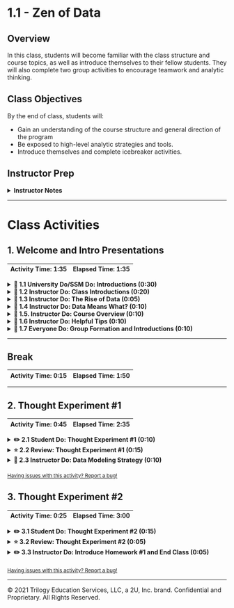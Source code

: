 # 1.1 - Zen of Data

## Overview

In this class, students will become familiar with the class structure and course topics, as well as introduce themselves to their fellow students. They will also complete two group activities to encourage teamwork and analytic thinking.

## Class Objectives

By the end of class, students will:

* Gain an understanding of the course structure and general direction of the program
* Be exposed to high-level analytic strategies and tools.
* Introduce themselves and complete icebreaker activities.

## Instructor Prep

<details>
    <summary><strong>Instructor Notes</strong></summary>

* First off, welcome! Thank you for being a part of our program. Because of instructors and TAs like you, we're helping thousands of students achieve their goals and creative dreams. You've got a long road ahead and plenty of time to make an impact. So buckle in! You're in for a fun ride.

* Today's class is all about making students feel comfortable. By the end of class, students should feel completely welcome, excited, and ready to begin the rigorous journey ahead. Show them that you and your TAs are committed to their success and are here to support them throughout their journey. This will help build camaraderie  as well as reduce their first-day jitters.

* It's important to set the right tone on the first day, so come to class prepared. We encourage you to practice aloud at home and think through your presentation carefully. This doesn't mean you need to memorize the lesson word for word, but do become very comfortable with the material. On the first day, students will be more aware of any signs of unpreparedness. Later, when you've established rapport with your students, you can lighten your preparation a bit.

* Today's class will also set student expectations for this program. Some students may expect the classroom experience to be like their high school or college classes, with lectures, exams, and nagging feelings of insecurity. It's important they realize that this class will be different. As an instructor, your objective is to ensure that every class feels like a vibrant community of learning.

* This class is also about making students feel comfortable with _each other_. This lesson is filled with thought exercises and data-based problems that students will work on in teams. Ensure that these activities lead to meaningful conversations by circulating the classroom and asking probing questions when appropriate. Do your part to keep the environment lighthearted.

* When the lesson plan calls for files to be sent to students there are a few ways to do so. For the first couple of weeks it may be easiest to use Slack, but as the files and directories get more complex you may look to try alternate methods such as pushing and pulling from GitHub/GitLab and sending out the link, using a file storage like google drive, or zipping up files and continuing to Slack out. Please use whatever method you find most comfortable for sending files out to students.

* For this class and the next few classes, we'll be using slideshows as needed. As we move further along in the course, slideshows will be used less frequently, and classes will become more code-centric in nature. These slideshows are for instructor use only - when distributing slides to students, please first export the slides to a PDF file. You may then send out the PDF file. Everyone teaches differently, feel free to make a copy of the deck and edit it to best suit your needs.

* Take the time to allow students to introduce themselves. This may use up a good chunk of classtime, but introductions are important for establishing the group dynamic. If you end up running low on time, feel free to eliminate Thought Experiment #2.

* Have your TAs refer to the [Time Tracker](TimeTracker.xlsx) to stay on track.

* Please reference our [Student FAQ](../../../05-Instructor-Resources/README.md#unit-01-excel) for answers to questions frequently asked by students of this program. If you have any recommendations for additional questions, feel free to log an issue or a pull request with your desired additions.

* Lastly, these slideshows are for instructor use only - when distributing slides to students, please first export the slides to a PDF file. You may then send out the PDF file.

### Sample Class Video (Highly Recommended)

* To watch an example class lecture, go here: [1.1 Class Video](https://codingbootcamp.hosted.panopto.com/Panopto/Pages/Viewer.aspx?id=c0fe41fa-39e9-46f5-881f-06a9ce5be283). Note that this video may not reflect the most recent lesson plan.

</details>

- - -

# Class Activities

## 1. Welcome and Intro Presentations

| Activity Time:       1:35 |  Elapsed Time:      1:35  |
|---------------------------|---------------------------|

<details>
    <summary><strong>📣 1.1 University Do/SSM Do: Introductions (0:30)
    </strong></summary>

The first part of class consists of introductions from the university, program director, student services director, and/or career director.

**Instructor/TAs**: Just hang tight and calm your nerves for now. Your time for introductions will be coming up shortly.

</details>

<details>
    <summary><strong>📣 1.2 Instructor Do: Class Introductions (0:20)</strong></summary>

At this point, it's your turn to introduce yourself, as well as have the TAs and students introduce themselves one at a time. This is an important icebreaking activity; have fun with it!

* Open the [slideshow](https://docs.google.com/presentation/d/1bYtkzgtTU0NQrYQVUlbd2gvaH5uPlatDm5SSg_A21PQ) and show the students slides 1 and 2.

  * You will be using the slide deck as a guide for the rest of the lesson. Remember to stay on schedule, and, if necessary, ask your TAs to help keep track of time.

* Have every student in class introduce themselves. Feel free to refer to the slides or come up with questions of your own. Try to keep things lighthearted as students share their backgrounds.

* When all students have had a chance to introduce themselves, have the TAs introduce themselves as well.

* Finally, introduce yourself and showcase a project or two to demonstrate your chops in the data field.

</details>

<details>
    <summary><strong>📣 1.3 Instructor Do: The Rise of Data (0:05)</summary></strong>

Introduce the first topic: why data analytics and science is a quickly growing field.

* Return to the [slideshow](https://docs.google.com/presentation/d/1bYtkzgtTU0NQrYQVUlbd2gvaH5uPlatDm5SSg_A21PQ) and show the students slides 3-7. Cover the following talking points:

  * There has been an explosion of digital data in recent years.

  * Robust tools for data analysis now exist.

  * There is increasing recognition among business and industry leaders that data can drive business value.

  * As you review the slides, look for opportunities to prompt students to reflect and think critically.

    * Use the Socratic method to encourage students to offer their opinions aloud before revealing your own answer.

    * For example, ask them to think of examples of using data to add business value.

</details>

<details>
    <summary><strong>📣 1.4 Instructor Do: Data Means What? (0:10)</summary></strong>

* Return to the [slideshow](https://docs.google.com/presentation/d/1bYtkzgtTU0NQrYQVUlbd2gvaH5uPlatDm5SSg_A21PQ) and show the students slides 8-18. Cover the following talking points:

  * Start the next section by asking students to define the term **data science**. Ask them what they think of when they hear the term _data science_.

  * Direct students to break off into pairs and take a minute to discuss their definitions with each other.

  * After a minute or two, call on a few students to share their answers.

    **Note:** Be sure to call on students by name to set the expectation that this will be an interactive class. You should also acknowledge the validity of each student's response.

  * Review the slides that explain what most people think of when they hear the term _data science_.

    * While data analytics involves technology, spreadsheets, and formulas, at its most basic level, data science is about _storytelling_ and _truth-telling_.

    * Data professionals often focus on numbers and tools but lose sight of what really matters: trying to understand a phenomenon and then communicating one's findings.

  * Spend a few moments explaining the concepts of storytelling and truth-telling as they relate to data analytics.

    * Data analytics involves storytelling because it requires analysts and scientists to capture a narrative based on a set of data. Every data problem has a beginning, middle, and end. It's important to capture that story and be able to communicate it to others.

    * Data analytics also involves truth-telling, as it requires analysts and scientists to understand the world as it is (retrospective analysis), the world as it will be (predictive analytics), and the world as it could be (modeling). Data analysts need to distinguish between what's true and what's false, using data to make these determinations.

  * Review the case studies presented in the slides. If there's an important case study that we didn't include, feel free to add it.

</details>

<details>
    <summary><strong>📣 1.5. Instructor Do: Course Overview (0:10)</summary></strong>

Next, we will provide a high-level overview of the course.

* Return to the [slideshow](https://docs.google.com/presentation/d/1bYtkzgtTU0NQrYQVUlbd2gvaH5uPlatDm5SSg_A21PQ) and show the students slides 19-29. Cover the following talking points:

  * Explain that contrary to what many believe, data analytics and data science are not exact sciences, and there isn't a linear pathway to becoming a data professional. Being a good data analyst requires being well versed in a variety of tools, technologies, approaches, and strategic processes.

  * Tell students that this course will provide significant exposure to a variety of data tools, strategies, processes, and technology to build their tool belt.

  * When you get to the slide that lists the technologies covered in class, ask students how many have heard of each technology. For example, "How many of you have heard of or worked with pandas?" "How many of you have heard of worked with MongoDB?"

  ![01-Lesson-Plans/01-Excel/1/Images/02-Examples.png](Images/rise01.png)

  * Explain to students that these technologies account for four buckets in data science:

    * Programming languages

    * Statistical methods

    * Data storage and retrieval

    * Reporting capabilities

  * Use the remaining slides to give students a taste of the course topics and projects they'll be completing in this class. Key examples include:

    * Map visualizations to showcase the presence of McDonald's across the country

    * Combinations of Google Maps and census data to draw the relationship between cities in poverty and lack of reputable financial institutions ("banking deserts")

  ![01-Lesson-Plans/01-Excel/1/Images/03-ExampleActivities.png](Images/rise02.png)

  * Before moving on, acknowledge that the course will cover a lot of material. The goal is to learn how to break down complex, seemingly insoluble problems; doing so requires a clear understanding of how data works and what it can do.

</details>

<details>
    <summary><strong>📣 1.6 Instructor Do: Helpful Tips (0:10)</summary></strong>

The next series of slides is meant to manage student expectations about the course and provide them with tips for success.

* Return to the [slideshow](https://docs.google.com/presentation/d/1bYtkzgtTU0NQrYQVUlbd2gvaH5uPlatDm5SSg_A21PQ) and show the students slides 30-36. Cover the following talking points:

  * First, take a few moments to assuage student fears about being a beginner.

    * Humility is the first requirement for success in this program. Emphasize that a beginner's mindset will help students roll up their sleeves and invest the time necessary to succeed.

    * For many students, coding is like nothing else they have ever done. Their mastery of other subjects, educational backgrounds, and professional achievements do not guarantee success in this course. The only things that will guarantee success are hard work, humility, and a relentless desire to improve. Recognizing how little you know is the first step toward success.

  * Go over a few additional tips for getting the most out of this course. You can also add your own advice about how to stay motivated and maintain perspective.

    * Learning how to analyze data can be tough, intimidating, and frustrating. And it's _hard_. It will take time; there's no way around that. Accepting this fact will help students stay motivated.

    * There will be many moments where students will start to doubt themselves. Remind them that you were once in their shoes. They have what it takes, which is why they're in the program in the first place.

    * Challenges are bound to arise over the coming months. Encourage students to lean on each other for support, and to remember that we're all embarking on this journey together.

  * "By the end of the curriculum you will be amazed how much more you know about data science, data visualization and statistics than you do right now!"

</details>

<details>
    <summary><strong>🎉 1.7 Everyone Do: Group Formation and Introductions (0:10)</summary></strong>

The purpose of this next section is to have students get to know one another.

* Return to the [slideshow](https://docs.google.com/presentation/d/1bYtkzgtTU0NQrYQVUlbd2gvaH5uPlatDm5SSg_A21PQ) and show the students slides 37-38. Use the slides as cues for the following activity:

  * Have students get out of their seats and form groups of four.

  **Note:** Encourage students to actually get out of their seats! Make sure they are in groups with people they've never met.

  * Tell students they will be working with their groups on the next activity.

  * After everyone has found a group, transition into the 15-minute break. This is a good time for a break for two reasons:

    1. Students will have just met one another, so they will be more apt to continue conversing during break.

    2. Struggling students will get a few extra minutes to confirm their software installations.

  **Note:** Start taking note of little tactics like this for creating a collaborative, comfortable learning environment. Small things can go a long way in building community in the classroom.

</details>

- - -

## Break

| Activity Time:       0:15 |  Elapsed Time:      1:50  |
|---------------------------|---------------------------|

- - -

## 2. Thought Experiment #1

| Activity Time:       0:45 |  Elapsed Time:      2:35  |
|---------------------------|---------------------------|

<details>
    <summary><strong>✏️ 2.1 Student Do: Thought Experiment #1 (0:10)</summary></strong>

* When the break is over, have students get back into their groups.

* Return to the [slideshow](https://docs.google.com/presentation/d/1bYtkzgtTU0NQrYQVUlbd2gvaH5uPlatDm5SSg_A21PQ) and show the students slides 38-41. Cover the following talking points:

  * Tell students that this thought experiment focuses on this question: "Which do Americans prefer: Italian food or Mexican food?" The task is to develop a strategy for answering this question in 10 hours or less, using data.

  * Acknowledge that the premise of the question might seem silly, but it's actually a great learning experiment because it forces students to ask questions such as:

    * What does it mean to _prefer_?

    * What data can be used to determine preference?

    * How do we ensure that all Americans are represented?

  * If you need to get students to take the assignment more seriously, try raising the stakes with scenarios like:

    * You are up for a promotion and your entire promotion rests on answering this question.

    * You are advising a restaurateur who is about to invest millions in a franchising opportunity. She needs to know which type of cuisine to invest in.

* As students work, you and your TAs should walk around and listen to the groups' conversations. When appropriate, nudge them to think more critically. For instance:

  * If students suggest a survey: Challenge them by asking questions like "Are you sure you can get a large enough sample size in 10 hours?"

  * If students are simply polling among themselves: Challenge them by asking, "Are you sure you have a representative sample of Americans?"

  * If students suggest using Google: Challenge them by asking, "Are you sure you want to trust random forum posts on this one?"

  * If students suggest using review websites like Yelp or Google reviews: Challenge them by asking, "How are you going to get enough reviews?" (For example, data collection will need to be automated with code.)

  * If students are completely stuck: Ask them to begin thinking about what it means to _prefer_ something. What quantifiable proxies can we use to determine preference?

  * If students have a plan in place: Ask them how they might report their analysis. What kinds of graphs, tables, or statistical methods might they use?

  * If students seem to have everything in order: Challenge them to find holes in their analysis. What are the blind spots in their approach?

* The key here is to get students to engage in meaningful conversations with each other, as well as see their instructor and TAs take interest in their thought process. This is your first opportunity to demonstrate how supportive you will be in this course!

</details>

<details>
    <summary><strong>⭐ 2.2 Review: Thought Experiment #1 (0:15)</summary></strong>

* When time is up, ask a few groups to present their approaches. Each group's presentation should be no more than one or two minutes in length.

* As students present, ask them pointed questions to force them to think even more critically.

  * You can also ask other students to weigh in about the strengths and weaknesses of their fellow classmates' approaches.

  * For example, ask one group to point out the gaps in another group's approach. Be sure to do this in a way that feels communal and supportive.

* Now return to the [slideshow](https://docs.google.com/presentation/d/1bYtkzgtTU0NQrYQVUlbd2gvaH5uPlatDm5SSg_A21PQ) and show the students slides 42-85. Cover the following talking points:

  * Explain that the first step is to break down the question into its smaller parts (_Americans_, _prefer_, _Mexican_, _Italian_) in order to determine a set of quantifiable proxies.

    * _Americans_ must be inclusive of both urban and rural locations, as well as inclusive of the full American population.

    * Preference can be measured by the number of people who visit Mexican restaurants vs. Italian restaurants, and the overall sentiments people express upon visiting those restaurants.

  * Explain that we can use web services like Yelp and Google reviews to look at the number of reviews and average ratings for any number of restaurants in nearly every city in America.

  ![01-Lesson-Plans/01-Excel/1/Images/rise03.png](Images/rise03.png)

  * Propose to the students that we can assemble a large (700+) random sample of zip codes from the U.S. census and use that as a representative sample of American cities.

  * Use Yelp's API and Python Pandas to programmatically tally the total number of reviews and average rating for the top 20 Mexican and Italian restaurants in each zip code.

  ![01-Lesson-Plans/01-Excel/1/Images/rise04.png](Images/rise04.png)

  * Clean and assemble the data to show comparative information such as overall average rating, total number of reviews, and the number of cities in which one cuisine had a higher rating than the other.

  * Create a set of tables and graphs to visualize this analysis.

  ![01-Lesson-Plans/01-Excel/1/Images/rise05.png](Images/rise05.png)

  * Finally, run a Student's t-test to determine if the mean ratings between the two food varieties are significant.

  ![01-Lesson-Plans/01-Excel/1/Images/rise06.png](Images/rise06.png)

  * Ultimately, we find that in the case of Italian vs. Mexican food, the differences are close.

    * Americans rate Italian and Mexican restaurants roughly the same, but there are more Yelp reviews for Italian restaurants.

    * This may indicate increased preference, but it may also suggest that people who go to Italian restaurants are more likely to be Yelp reviewers.

* After you've described the analysis and conclusions, have one of your TAs do a quick poll using a website like [Poll Everywhere](https://www.polleverywhere.com/), asking the question: "Which do you prefer, Mexican food or Italian food?"

    **Note:** With Poll Everywhere, it is possible to hide the polling results until you choose to reveal it, so this should lead to a fun revelation for students.

* Check if the results in the class match the analysis.

  * If they do, celebrate!

  * If they don't, use it as an opportunity to point out that data can't answer everything. This is the reality of data analytics: it gets us closer to the truth, but it may not always get us to certainty.

* If time permits, send out a link to the [markdown version of Jupyter Notebook](https://github.com/afhaque/Food-Preference-Analysis/blob/master/1-Mexican_vs_Italian/ItalianVsMexican.md). Give students a few moments to look at the code. Let them know that, though it does not make sense today, by the end of the program they will routinely be creating analyses like this one.

</details>

<details>
    <summary><strong>📣 2.3 Instructor Do: Data Modeling Strategy (0:10)</summary></strong>

* Now return to the [slideshow](https://docs.google.com/presentation/d/1bYtkzgtTU0NQrYQVUlbd2gvaH5uPlatDm5SSg_A21PQ) and show the students slides 86 and 87. Cover the following talking points:

  * Point out that some of the students may have noticed that our proposed analysis seemed very formulaic.

  * Explain that this was intentional. Explain that data analytics follows a fairly routine paradigm:

    * Break down the "ask."

    * Look for a quantitative proxy.

    * Figure out potential data sources.

    * Determine a means to retrieve data.

    * Assemble and clean up data.

    * Analyze data for obvious trends and look for statistical significance.

    * Assess what's missing in the current analysis.

    * Determine the best visual form to report the data.

    * Prepare the report or presentation.

  * Point out that this process is applicable to almost every aspect of data science and is not confined to a certain type of profession or field of study.

  * Show the diagram that lays out this model. Tell students that we'll work within a model like this one throughout the course.

  ![01-Lesson-Plans/01-Excel/1/Images/06-AnalyticsParadigm.png](Images/rise07.png)

</details>

<sub>[Having issues with this activity? Report a bug!](https://bit.ly/2X4U26a)</sub>

## 3. Thought Experiment #2

| Activity Time:       0:25 |  Elapsed Time:      3:00  |
|---------------------------|---------------------------|

<details>
    <summary><strong>✏️ 3.1 Student Do: Thought Experiment #2 (0:15)</summary></strong>

**Note:** If you are running short on time, this part of the lesson can be cut short.

* **Instructions:** [README.md](Activities/02-Stu_Predict_Gentrification/README.md)

Have students get out of their seats and form new groups of four.

* Return to the [slideshow](https://docs.google.com/presentation/d/1bYtkzgtTU0NQrYQVUlbd2gvaH5uPlatDm5SSg_A21PQ) and show the students slides 88-90. Cover the following talking points:

  * Tell students that the second thought experiment is about gentrification, the social phenomenon by which low-income neighborhoods experience an influx of affluent residents.

  * Encourage students to use the analytics paradigm discussed earlier to inform how they lay out the strategy as well as seek out potential data sources.

* As with the first thought experiment, walk around the room as students discuss the topic, asking pointed questions along the way to help them deepen and focus their analysis.

</details>

<details>
    <summary><strong>⭐ 3.2 Review: Thought Experiment #2 (0:05)</summary></strong>

Have students present their approaches to this thought experiment to the class. Each group's presentation should be no more than one to two minutes in length.

**Note:** You won't be showing a solution for this thought experiment. Suggest to students that they revisit this question for their first or second project.

* Offer questions and insights as they present. For example, some possible ways to answer this question might be to analyze a rise in real estate prices, population, or ratio of store openings to closings in urban areas.

* After a couple of groups have presented, move on to the next section.

</details>

<details>
    <summary><strong>✏️ 3.3 Instructor Do: Introduce Homework #1 and End Class (0:05)</summary></strong>

* Open the [homework instructions](../../../02-Homework/01-Excel/Instructions/README.md) and briefly discuss the task and due date.

    **Note:** As a general rule, all homework is due one week after it is given to students.

* Briefly talk through the process of submitting homework and let students know they will be covering everything they need to know for this assignment in the next two classes.

* If time permits, return to the [slideshow](https://docs.google.com/presentation/d/1bYtkzgtTU0NQrYQVUlbd2gvaH5uPlatDm5SSg_A21PQ) and show the students slide 91. Cover the following talking points:

  * Explain that there is a tiny bit of prework for next class.

  * Request that every student make sure they have both Excel and Slack installed before next class. This will ensure that class can begin on time.

  * Explain that we will cover the location of the Git repository and class videos at the beginning of next class.

* Send out the [Student Guide](../StudentGuide.md) as a reference for this week's objectives.

* Answer any questions, and thank students for their time and a great first class.

</details>

<sub>[Having issues with this activity? Report a bug!](https://bit.ly/2w7eVT8)</sub>

- - -

© 2021 Trilogy Education Services, LLC, a 2U, Inc. brand. Confidential and Proprietary. All Rights Reserved.
